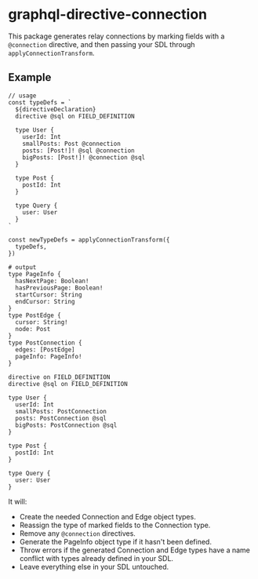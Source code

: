 # graphql-directive-connection

This package generates relay connections by marking fields with a `@connection` directive, and then passing your SDL through `applyConnectionTransform`.

## Example

```
// usage
const typeDefs = `
  ${directiveDeclaration}
  directive @sql on FIELD_DEFINITION

  type User {
    userId: Int
    smallPosts: Post @connection
    posts: [Post!]! @sql @connection
    bigPosts: [Post!]! @connection @sql 
  }

  type Post {
    postId: Int
  }

  type Query {
    user: User
  }
`

const newTypeDefs = applyConnectionTransform({
  typeDefs,
})
```

```
# output
type PageInfo {
  hasNextPage: Boolean!
  hasPreviousPage: Boolean!
  startCursor: String
  endCursor: String
}
type PostEdge {
  cursor: String!
  node: Post
}
type PostConnection {
  edges: [PostEdge]
  pageInfo: PageInfo!
}

directive on FIELD_DEFINITION
directive @sql on FIELD_DEFINITION

type User {
  userId: Int
  smallPosts: PostConnection
  posts: PostConnection @sql
  bigPosts: PostConnection @sql 
}

type Post {
  postId: Int
}

type Query {
  user: User
}
```

It will:
* Create the needed Connection and Edge object types.
* Reassign the type of marked fields to the Connection type.
* Remove any `@connection` directives.
* Generate the PageInfo object type if it hasn't been defined.
* Throw errors if the generated Connection and Edge types have a name conflict with types already defined in your SDL.
* Leave everything else in your SDL untouched.
